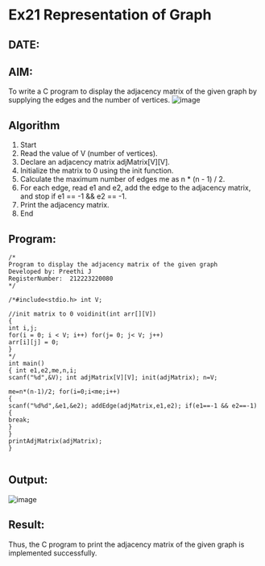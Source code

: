 # Ex21 Representation of Graph
## DATE:
## AIM:
To write a C program to display the adjacency matrix of the given graph by supplying the edges and the number of vertices.
![image](https://github.com/user-attachments/assets/e7a9019f-a8e5-429a-bed9-b4c2cb9de727)


## Algorithm
1.	Start
2.	Read the value of V (number of vertices).
3.	Declare an adjacency matrix adjMatrix[V][V].
4.	Initialize the matrix to 0 using the init function.
5.	Calculate the maximum number of edges me as n * (n - 1) / 2.
6.	For each edge, read e1 and e2, add the edge to the adjacency matrix, and stop if e1 == -1 && e2 == -1.
7.	Print the adjacency matrix.
8.	End


## Program:
```
/*
Program to display the adjacency matrix of the given graph
Developed by: Preethi J
RegisterNumber:  212223220080
*/
```

```
/*#include<stdio.h> int V;

//init matrix to 0 voidinit(int arr[][V])
{
int i,j;
for(i = 0; i < V; i++) for(j= 0; j< V; j++)
arr[i][j] = 0;
}
*/
int main()
{ int e1,e2,me,n,i;
scanf("%d",&V); int adjMatrix[V][V]; init(adjMatrix); n=V;
 
me=n*(n-1)/2; for(i=0;i<me;i++)
{
scanf("%d%d",&e1,&e2); addEdge(adjMatrix,e1,e2); if(e1==-1 && e2==-1)
{
break;
}
}
printAdjMatrix(adjMatrix);
}


```

## Output:
![image](https://github.com/user-attachments/assets/d38e6e0d-96f3-4c3c-a1b7-a45a8299ecaf)




## Result:
Thus, the C program to print the adjacency matrix of the given graph is implemented successfully.
